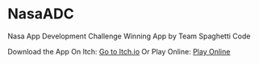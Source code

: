 # NasaADC
Nasa App Development Challenge Winning App by Team Spaghetti Code

Download the App On Itch: [Go to Itch.io](https://thespaghetticode.itch.io/nadc)
Or Play Online: [Play Online](https://spaghetti-code-inc.github.io/NasaADC/)
